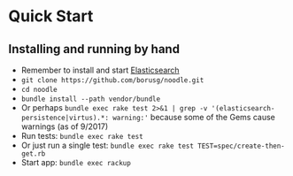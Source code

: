 # Quick Start

## Installing and running by hand

- Remember to install and start
  [Elasticsearch](http://www.elasticsearch.org/overview/elkdownloads/)
- `git clone https://github.com/borusg/noodle.git`
- `cd noodle`
- `bundle install --path vendor/bundle`
- Or perhaps `bundle exec rake test 2>&1 | grep -v
  '(elasticsearch-persistence|virtus).*: warning:'` because some of
  the Gems cause warnings (as of 9/2017)
- Run tests: `bundle exec rake test`
- Or just run a single test: `bundle exec rake test
  TEST=spec/create-then-get.rb`
- Start app: `bundle exec rackup`
